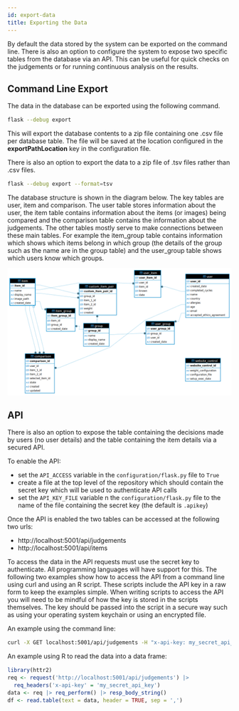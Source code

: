 ```yaml
---
id: export-data
title: Exporting the Data
---
```


By default the data stored by the system can be exported on the command line. There is also an option to configure the
system to expose two specific tables from the database via an API. This can be useful for quick checks on the judgements
or for running continuous analysis on the results.

## Command Line Export

The data in the database can be exported using the following command.

```bash
flask --debug export
```

This will export the database contents to a zip file containing one .csv file per database table. The file will be saved
at the location configured in the **exportPathLocation** key in the configuration file. 

There is also an option to export the data to a zip file of .tsv files rather than .csv files.

```bash
flask --debug export --format=tsv
```

The database structure is shown in the diagram below. The key tables are user, item and comparison. The user table 
stores information about the user, the item table contains information about the items (or images) being compared and
the comparison table contains the information about the judgements. The other tables mostly serve to make connections 
between these main tables. For example the item_group table contains information which shows which items belong in
which group (the details of the group such as the name are in the group table) and the user_group table shows which 
users know which groups.

![Database structure diagram](images/cj-database-diagram.png)

## API 

There is also an option to expose the table containing the decisions made by users (no user details) and the table
containing the item details via a secured API. 

To enable the API:

+ set the `API_ACCESS` variable in the `configuration/flask.py` file to `True`
+ create a file at the top level of the repository which should contain the secret key which will be used to authenticate API calls
+ set the `API_KEY_FILE` variable n the `configuration/flask.py` file to the name of the file containing the secret key (the default is `.apikey`)

Once the API is enabled the two tables can be accessed at the following two urls:

+ http://localhost:5001/api/judgements
+ http://localhost:5001/api/items

To access the data in the API requests must use the secret key to authenticate. All programming languages
will have support for this. The following two examples show how to access the API from a command line using curl and
using an R script. These scripts include the API key in a raw form to keep the examples simple. When writing scripts to
access the API you will need to be mindful of how the key is stored in the scripts themselves. The key should be passed
into the script in a secure way such as using your operating system keychain or using an encrypted file.

An example using the command line:

```bash
curl -X GET localhost:5001/api/judgements -H "x-api-key: my_secret_api_key"
```

An example using R to read the data into a data frame:

```R
library(httr2)
req <- request('http://localhost:5001/api/judgements') |>
  req_headers('x-api-key' = 'my_secret_api_key')
data <- req |> req_perform() |> resp_body_string()
df <- read.table(text = data, header = TRUE, sep = ',')
```
